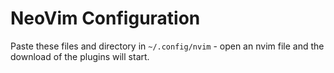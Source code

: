 # NeoVim Configuration

Paste these files and directory in `~/.config/nvim` - open an nvim file and the download of the plugins will start.
